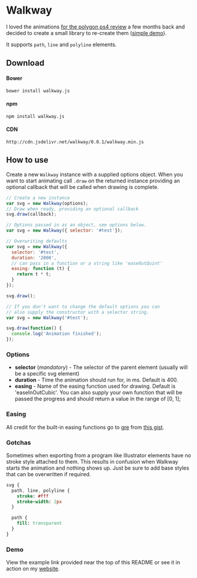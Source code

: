 # Walkway

I loved the animations [for the polygon ps4 review](http://www.polygon.com/a/ps4-review) a few months back
and decided to create a small library to re-create them ([simple demo](http://htmlpreview.github.io/?https://github.com/ConnorAtherton/walkway/blob/master/example/index.html)).

It supports `path`, `line` and `polyline` elements.

## Download
#### Bower
```
bower install walkway.js
```

#### npm
```
npm install walkway.js
```

#### CDN
```
http://cdn.jsdelivr.net/walkway/0.0.1/walkway.min.js
```

## How to use

Create a new ```Walkway``` instance with a supplied options object.
When you want to start animating call ```.draw``` on the returned instance
providing an optional callback that will be called when drawing is complete.

``` js
// Create a new instance
var svg = new Walkway(options);
// Draw when ready, providing an optional callback
svg.draw(callback);

// Options passed in as an object, see options below.
var svg = new Walkway({ selector: '#test'});

// Overwriting defaults
var svg = new Walkway({
  selector: '#test',
  duration: '2000',
  // can pass in a function or a string like 'easeOutQuint'
  easing: function (t) {
    return t * t;
  }
});

svg.draw();

// If you don't want to change the default options you can
// also supply the constructor with a selector string.
var svg = new Walkway('#test');

svg.draw(function() {
  console.log('Animation finished');
});
```

### Options

- **selector** (*mandatory*) - The selector of the parent element (usually will be a specific svg element)
- **duration** - Time the animation should run for, in ms. Default is 400.
- **easing** - Name of the easing function used for drawing. Default is 'easeInOutCubic'. You can also supply your own function that will be passed the progress and should return a value in the range of [0, 1];

### Easing

All credit for the built-in easing functions go to [gre](https://github.com/gre) from [this gist](https://gist.github.com/gre/1650294).

### Gotchas

Sometimes when exporting from a program like Illustrator elements have no stroke style attached to them. This results in confusion when
Walkway starts the animation and nothing shows up. Just be sure to add base styles that can be overwritten if required.

```sass
svg {
  path, line, polyline {
    stroke: #fff
    stroke-width: 2px
  }

  path {
    fill: transparent
  }
}
```

### Demo
View the example link provided near the top of this README or see it in action on my
[website](http://www.connoratherton.com/walkway).
